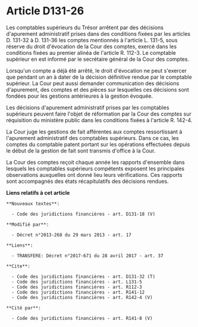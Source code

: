 # Article D131-26

Les comptables supérieurs du Trésor arrêtent par des décisions d'apurement administratif prises dans des conditions fixées
par les articles D. 131-32 à D. 131-36 les comptes mentionnés à l'article L. 131-5, sous réserve du droit d'évocation de la
Cour des comptes, exercé dans les conditions fixées au premier alinéa de l'article R. 112-3. Le comptable supérieur en est
informé par le secrétaire général de la Cour des comptes. 

Lorsqu'un compte a déjà été arrêté, le droit d'évocation ne peut s'exercer que pendant un an à dater de la décision
définitive rendue par le comptable supérieur. La Cour peut aussi demander communication des décisions d'apurement, des
comptes et des pièces sur lesquelles ces décisions sont fondées pour les gestions antérieures à la gestion évoquée. 

Les décisions d'apurement administratif prises par les comptables supérieurs peuvent faire l'objet de réformation par la Cour
des comptes sur réquisition du ministère public dans les conditions fixées à l'article R. 142-4. 

La Cour juge les gestions de fait afférentes aux comptes ressortissant à l'apurement administratif des comptables supérieurs.
Dans ce cas, les comptes du comptable patent portant sur les opérations effectuées depuis le début de la gestion de fait sont
transmis d'office à la Cour. 

La Cour des comptes reçoit chaque année les rapports d'ensemble dans lesquels les comptables supérieurs compétents exposent
les principales observations auxquelles ont donné lieu leurs vérifications. Ces rapports sont accompagnés des états
récapitulatifs des décisions rendues.

**Liens relatifs à cet article**

	**Nouveaux textes**:

	  - Code des juridictions financières - art. D131-18 (V)

	**Modifié par**:

	  - Décret n°2013-268 du 29 mars 2013 - art. 17

	**Liens**:

	  - TRANSFERE: Décret n°2017-671 du 28 avril 2017 - art. 37

	**Cite**:

	  - Code des juridictions financières - art. D131-32 (T)
	  - Code des juridictions financières - art. L131-5
	  - Code des juridictions financières - art. R112-3
	  - Code des juridictions financières - art. R141-12
	  - Code des juridictions financières - art. R142-4 (V)

	**Cité par**:

	  - Code des juridictions financières - art. R141-8 (V)
